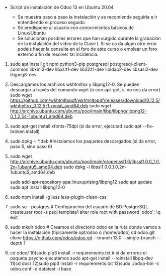 - Script de instalación de Odoo 13 en Ubuntu 20.04

	- Se muestra paso a paso la instalación y se recomienda seguirla e ir entendiendo el proceso seguido.
	- Se predispone al usuario con conocimientos básicos de Linux/Ubuntu
	- Se solucionan posibles errores que han surgido durante la grabación de la instalación del vídeo de la Clase I. Si se os da algún otro error podeis hacer la consulta en el foro de este curso o emplear un foro externo a fin de resolver tal incidencia.

1) sudo apt install git npm python3-pip postgresql postgresql-client-common libxml2-dev libxslt1-dev lib32z1-dev libldap2-dev libsasl2-dev libjpeg8-dev

2) Descargamos los archivos wkhtmltox y libpng12-0. Se pueden descargar a través del comando wget (o con apt-get, si no nos da error)
	sudo wget https://github.com/wkhtmltopdf/wkhtmltopdf/releases/download/0.12.5/wkhtmltox_0.12.5-1.xenial_amd64.deb
	sudo wget http://archive.ubuntu.com/ubuntu/pool/main/libp/libpng/libpng12-0_1.2.54-1ubuntu1_amd64.deb

3) sudo apt-get install xfonts-75dpi (si da error, ejecutad sudo apt --fix-broken install)
4) sudo dpkg -i *.deb #Instalamos los paquetes descargados (si da error, paso 5, sino paso 6)

5) sudo wget http://archive.ubuntu.com/ubuntu/pool/main/o/openssl1.0/libssl1.0.0_1.0.2n-1ubuntu5_amd64.deb
   sudo dpkg -i libssl1.0.0_1.0.2n-1ubuntu5_amd64.deb

   sudo add-apt-repository ppa:linuxuprising/libpng12 
   sudo apt update 
   sudo apt install libpng12-0

6) sudo npm install -g less less-plugin-clean-css
7) sudo su - postgres # Configuracion del usuario de BD PostgreSQL
   createuser root -s
   psql template1
   alter role root with password 'odoo';
   \q
   exit 
 
8) sudo mkdir odoo # Creamos el directorio odoo en la ruta donde vamos a hacer la instalación (típicamente opt/odoo ó /home/odoo)
   cd odoo
   git clone https://github.com/odoo/odoo.git --branch 13.0 --single-branch --depth 1
9) cd odoo/
10)sudo pip3 install -r requirements.txt # si da errores el paquete psycho ejecutamos sudo apt-get install --reinstall libpq-dev
11)cd doc/
12)sudo pip3 install -r requirements.txt 
13)sudo ./odoo-bin -c odoo.conf -d datatest -i base